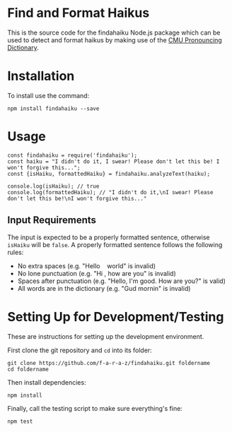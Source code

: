 # Find and Format Haikus
This is the source code for the findahaiku Node.js package which can be used to detect and format haikus by making use of the [CMU Pronouncing Dictionary](https://en.wikipedia.org/wiki/CMU_Pronouncing_Dictionary).

# Installation
To install use the command:

    npm install findahaiku --save

# Usage
````
const findahaiku = require('findahaiku');
const haiku = "I didn't do it, I swear! Please don't let this be! I won't forgive this...";
const {isHaiku, formattedHaiku} = findahaiku.analyzeText(haiku);

console.log(isHaiku); // true
console.log(formattedHaiku); // "I didn't do it,\nI swear! Please don't let this be!\nI won't forgive this..."
````

## Input Requirements
The input is expected to be a properly formatted sentence, otherwise `isHaiku` will be `false`. A properly formatted sentence follows the following rules:
- No extra spaces (e.g. "Hello&nbsp;&nbsp;&nbsp;&nbsp;world" is invalid)
- No lone punctuation (e.g. "Hi , how are you" is invalid)
- Spaces after punctuation (e.g. "Hello, I'm good. How are you?" is valid)
- All words are in the dictionary (e.g. "Gud mornin" is invalid)

# Setting Up for Development/Testing
These are instructions for setting up the development environment.

First clone the git repository and `cd` into its folder:

    git clone https://github.com/f-a-r-a-z/findahaiku.git foldername
    cd foldername

Then install dependencies:

    npm install

Finally, call the testing script to make sure everything's fine:

    npm test
